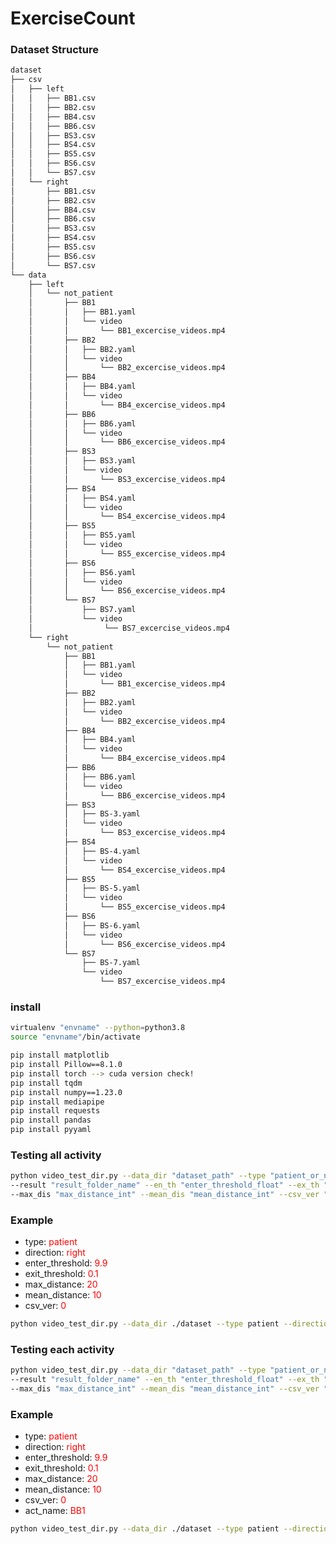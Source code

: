 # ExerciseCount


### Dataset Structure
```bash
dataset
├── csv
│   ├── left
│   │   ├── BB1.csv
│   │   ├── BB2.csv
│   │   ├── BB4.csv
│   │   ├── BB6.csv
│   │   ├── BS3.csv
│   │   ├── BS4.csv
│   │   ├── BS5.csv
│   │   ├── BS6.csv
│   │   └── BS7.csv
│   └── right
│       ├── BB1.csv
│       ├── BB2.csv
│       ├── BB4.csv
│       ├── BB6.csv
│       ├── BS3.csv
│       ├── BS4.csv
│       ├── BS5.csv
│       ├── BS6.csv
│       └── BS7.csv
└── data
    ├── left
    │   └── not_patient
    │       ├── BB1
    │       │   ├── BB1.yaml
    │       │   └── video
    │       │       └── BB1_excercise_videos.mp4
    │       ├── BB2
    │       │   ├── BB2.yaml
    │       │   └── video
    │       │       └── BB2_excercise_videos.mp4
    │       ├── BB4
    │       │   ├── BB4.yaml
    │       │   └── video
    │       │       └── BB4_excercise_videos.mp4
    │       ├── BB6
    │       │   ├── BB6.yaml
    │       │   └── video
    │       │       └── BB6_excercise_videos.mp4
    │       ├── BS3
    │       │   ├── BS3.yaml
    │       │   └── video
    │       │       └── BS3_excercise_videos.mp4
    │       ├── BS4
    │       │   ├── BS4.yaml
    │       │   └── video
    │       │       └── BS4_excercise_videos.mp4
    │       ├── BS5
    │       │   ├── BS5.yaml
    │       │   └── video
    │       │       └── BS5_excercise_videos.mp4
    │       ├── BS6
    │       │   ├── BS6.yaml
    │       │   └── video
    │       │       └── BS6_excercise_videos.mp4
    │       └── BS7
    │           ├── BS7.yaml
    │           └── video
    │                └── BS7_excercise_videos.mp4
    └── right
        └── not_patient
            ├── BB1
            │   ├── BB1.yaml
            │   └── video
            │       └── BB1_excercise_videos.mp4
            ├── BB2
            │   ├── BB2.yaml
            │   └── video
            │       └── BB2_excercise_videos.mp4
            ├── BB4
            │   ├── BB4.yaml
            │   └── video
            │       └── BB4_excercise_videos.mp4
            ├── BB6
            │   ├── BB6.yaml
            │   └── video
            │       └── BB6_excercise_videos.mp4
            ├── BS3
            │   ├── BS-3.yaml
            │   └── video
            │       └── BS3_excercise_videos.mp4
            ├── BS4
            │   ├── BS-4.yaml
            │   └── video
            │       └── BS4_excercise_videos.mp4
            ├── BS5
            │   ├── BS-5.yaml
            │   └── video
            │       └── BS5_excercise_videos.mp4
            ├── BS6
            │   ├── BS-6.yaml
            │   └── video
            │       └── BS6_excercise_videos.mp4
            └── BS7
                ├── BS-7.yaml
                └── video
                    └── BS7_excercise_videos.mp4
```
### install
```bash
virtualenv "envname" --python=python3.8
source "envname"/bin/activate

pip install matplotlib
pip install Pillow==8.1.0
pip install torch --> cuda version check!
pip install tqdm
pip install numpy==1.23.0
pip install mediapipe
pip install requests
pip install pandas
pip install pyyaml
```
### Testing all activity
```bash
python video_test_dir.py --data_dir "dataset_path" --type "patient_or_not_patient" --direction "left_or_right" \\
--result "result_folder_name" --en_th "enter_threshold_float" --ex_th "exit_threshold_float" \\
--max_dis "max_distance_int" --mean_dis "mean_distance_int" --csv_ver "version"

```
### Example
- type: <span style="color:red"> patient
- direction: <span style="color:red">right
- enter_threshold: <span style="color:red">9.9
- exit_threshold: <span style="color:red">0.1
- max_distance: <span style="color:red">20
- mean_distance: <span style="color:red">10
- csv_ver: <span style="color:red">0
```bash
python video_test_dir.py --data_dir ./dataset --type patient --direction right --result ./result --en_th 9.9 --ex_th 0.1 --max_dis 20 --mean_dis 10 --csv_ver 0
```
### Testing each activity
```bash
python video_test_dir.py --data_dir "dataset_path" --type "patient_or_not_patient" --direction "left_or_right" \\
--result "result_folder_name" --en_th "enter_threshold_float" --ex_th "exit_threshold_float" \\
--max_dis "max_distance_int" --mean_dis "mean_distance_int" --csv_ver "version" --act_name "activity name"

```
### Example
- type: <span style="color:red"> patient
- direction: <span style="color:red">right
- enter_threshold: <span style="color:red">9.9
- exit_threshold: <span style="color:red">0.1
- max_distance: <span style="color:red">20
- mean_distance: <span style="color:red">10
- csv_ver: <span style="color:red">0
- act_name: <span style="color:red">BB1
```bash
python video_test_dir.py --data_dir ./dataset --type patient --direction right --result ./result --en_th 9.9 --ex_th 0.1 --max_dis 20 --mean_dis 10 --csv_ver 0 --act_name BB1
```

